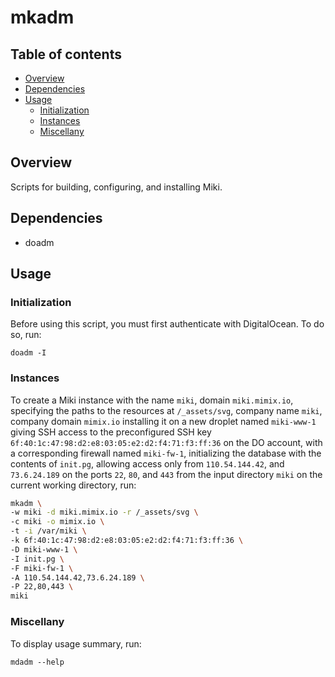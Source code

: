 mkadm
=====


<a name="toc">Table of contents</a>
-----------------------------------

- [Overview](#overview)
- [Dependencies](#dependencies)
- [Usage](#usage)
  + [Initialization](#init)
  + [Instances](#instances)
  + [Miscellany](#miscellany)


<a name="overview">Overview</a>
-------------------------------

Scripts for building, configuring, and installing Miki.


<a name="dependencies">Dependencies</a>
---------------------------------------

- doadm


<a name="usage">Usage</a>
-------------------------

### <a name="init">Initialization</a>

Before using this script, you must first authenticate with DigitalOcean. To do so, run:

    doadm -I


### <a name="instances">Instances</a>

To create a Miki instance with the name `miki`, domain `miki.mimix.io`, specifying the paths to the
resources at `/_assets/svg`, company name `miki`, company domain `mimix.io` installing it on a new
droplet named `miki-www-1` giving SSH access to the preconfigured SSH key
`6f:40:1c:47:98:d2:e8:03:05:e2:d2:f4:71:f3:ff:36` on the DO account, with a corresponding firewall
named `miki-fw-1`, initializing the database with the contents of `init.pg`, allowing access only
from `110.54.144.42`, and `73.6.24.189` on the ports `22`, `80`, and `443` from the input directory
`miki` on the current working directory, run:

```bash
mkadm \
-w miki -d miki.mimix.io -r /_assets/svg \
-c miki -o mimix.io \
-t -i /var/miki \
-k 6f:40:1c:47:98:d2:e8:03:05:e2:d2:f4:71:f3:ff:36 \
-D miki-www-1 \
-I init.pg \
-F miki-fw-1 \
-A 110.54.144.42,73.6.24.189 \
-P 22,80,443 \
miki
```

### <a name="miscellany">Miscellany</a>

To display usage summary, run:

    mdadm --help

